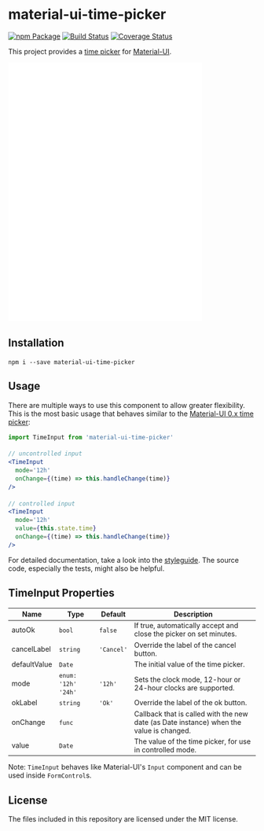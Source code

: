 # material-ui-time-picker
[![npm Package](https://img.shields.io/npm/v/material-ui-time-picker.svg)](https://www.npmjs.com/package/material-ui-time-picker)
[![Build Status](https://travis-ci.org/TeamWertarbyte/material-ui-time-picker.svg?branch=master)](https://travis-ci.org/TeamWertarbyte/material-ui-time-picker)
[![Coverage Status](https://coveralls.io/repos/github/TeamWertarbyte/material-ui-time-picker/badge.svg?branch=master)](https://coveralls.io/github/TeamWertarbyte/material-ui-time-picker?branch=master)

This project provides a [time picker][time-picker-spec] for [Material-UI][material-ui].

![Demo](demo.gif)

## Installation
```
npm i --save material-ui-time-picker
```

## Usage
There are multiple ways to use this component to allow greater flexibility. This is the most basic usage that behaves similar to the [Material-UI 0.x time picker][legacy-time-picker]:

```jsx
import TimeInput from 'material-ui-time-picker'

// uncontrolled input
<TimeInput
  mode='12h'
  onChange={(time) => this.handleChange(time)}
/>

// controlled input
<TimeInput
  mode='12h'
  value={this.state.time}
  onChange={(time) => this.handleChange(time)}
/>
```

For detailed documentation, take a look into the [styleguide][]. The source code, especially the tests, might also be helpful.

## TimeInput Properties
|Name|Type|Default|Description|
|---|---|---|---|
|autoOk|`bool`|`false`|If true, automatically accept and close the picker on set minutes.|
|cancelLabel|`string`|`'Cancel'`|Override the label of the cancel button.|
|defaultValue|`Date`||The initial value of the time picker.|
|mode|`enum: '12h' '24h'`|`'12h'`|Sets the clock mode, 12-hour or 24-hour clocks are supported.|
|okLabel|`string`|`'Ok'`|Override the label of the ok button.|
|onChange|`func`||Callback that is called with the new date (as Date instance) when the value is changed.|
|value|`Date`||The value of the time picker, for use in controlled mode.|

Note: `TimeInput` behaves like Material-UI's `Input` component and can be used inside `FormControl`s.

## License
The files included in this repository are licensed under the MIT license.

[time-picker-spec]: https://material.io/guidelines/components/pickers.html#pickers-time-pickers
[material-ui]: https://material-ui-next.com/
[legacy-time-picker]: http://www.material-ui.com/#/components/time-picker
[styleguide]: https://teamwertarbyte.github.io/material-ui-time-picker
